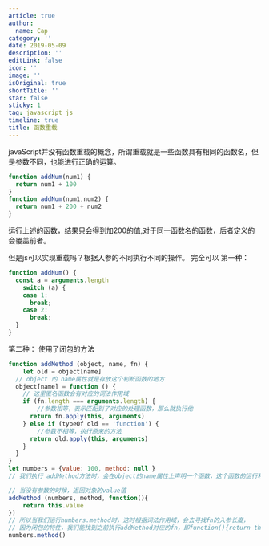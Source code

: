 ```yaml
---
article: true
author:
  name: Cap
category: ''
date: 2019-05-09
description: ''
editLink: false
icon: ''
image: ''
isOriginal: true
shortTitle: ''
star: false
sticky: 1
tag: javascript js
timeline: true
title: 函数重载
---
```




  javaScript并没有函数重载的概念，所谓重载就是一些函数具有相同的函数名，但是参数不同，也能进行正确的运算。

```javascript
function addNum(num1) {
  return num1 + 100
}
function addNum(num1,num2) {
  return num1 + 200 + num2
}
```

运行上述的函数，结果只会得到加200的值,对于同一函数名的函数，后者定义的会覆盖前者。

但是js可以实现重载吗？根据入参的不同执行不同的操作。
完全可以
第一种：
```javascript
function addNum() {
  const a = arguments.length
	switch (a) {
    case 1:
      break;
    case 2:
      break;
  }
}
```

第二种：
使用了闭包的方法

```javascript
function addMethod (object, name, fn) {
	let old = object[name]
  // object 的 name属性就是存放这个判断函数的地方
  object[name] = function () {
  	// 这里匿名函数会有对应的词法作用域
    if (fn.length === arguments.length) {
    	//参数相等，表示匹配到了对应的处理函数，那么就执行他
      return fn.apply(this, arguments)
    } else if (typeOf old == 'function') {
    	//参数不相等，执行原来的方法
      return old.apply(this, arguments)
    }
  }
}
let numbers = {value: 100, method: null }
// 我们执行 addMethod方法时，会在object的name属性上声明一个函数，这个函数的运行和fn有关

// 当没有参数的时候，返回对象的value值
addMethod (numbers, method, function(){
	return this.value
})
// 所以当我们运行numbers.method时，这时根据词法作用域，会去寻找fn的入参长度，
// 因为闭包的特性，我们能找到之前执行addMethod对应的fn，即function(){return this.value}这个匿名函数
numbers.method()
                                                                  
```

